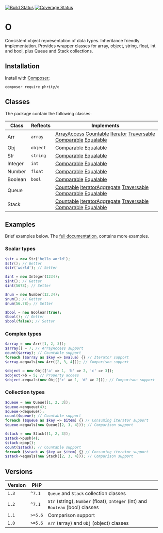 [![Build Status](https://travis-ci.org/sirn-se/phrity-o.svg?branch=master)](https://travis-ci.org/sirn-se/phrity-o)
[![Coverage Status](https://coveralls.io/repos/github/sirn-se/phrity-o/badge.svg?branch=master)](https://coveralls.io/github/sirn-se/phrity-o?branch=master)

# O

Consistent object representation of data types.
Inheritance friendly implementation.
Provides wrapper classes for array, object, string, float, int and bool, plus Queue and Stack collections.

## Installation

Install with [Composer](https://getcomposer.org/);
```
composer require phrity/o
```

## Classes

The package contain the following classes:

| Class | Reflects | Implements |
| --- | --- | --- |
| Arr | `array` | [ArrayAccess](https://www.php.net/manual/en/class.arrayaccess.php) [Countable](https://www.php.net/manual/en/class.countable.php) [Iterator](https://www.php.net/manual/en/class.iterator.php) [Traversable](https://www.php.net/manual/en/class.traversable.php) [Comparable](https://github.com/sirn-se/phrity-comparison) [Equalable](https://github.com/sirn-se/phrity-comparison)
| Obj | `object` | [Comparable](https://github.com/sirn-se/phrity-comparison) [Equalable](https://github.com/sirn-se/phrity-comparison)
| Str | `string` | [Comparable](https://github.com/sirn-se/phrity-comparison) [Equalable](https://github.com/sirn-se/phrity-comparison)
| Integer | `int` | [Comparable](https://github.com/sirn-se/phrity-comparison) [Equalable](https://github.com/sirn-se/phrity-comparison)
| Number | `float` | [Comparable](https://github.com/sirn-se/phrity-comparison) [Equalable](https://github.com/sirn-se/phrity-comparison)
| Boolean | `bool` | [Comparable](https://github.com/sirn-se/phrity-comparison) [Equalable](https://github.com/sirn-se/phrity-comparison)
| Queue |  | [Countable](https://www.php.net/manual/en/class.countable.php) [IteratorAggregate](https://www.php.net/manual/en/class.iteratoraggregate) [Traversable](https://www.php.net/manual/en/class.traversable.php) [Comparable](https://github.com/sirn-se/phrity-comparison) [Equalable](https://github.com/sirn-se/phrity-comparison)
| Stack |  | [Countable](https://www.php.net/manual/en/class.countable.php) [IteratorAggregate](https://www.php.net/manual/en/class.iteratoraggregate) [Traversable](https://www.php.net/manual/en/class.traversable.php) [Comparable](https://github.com/sirn-se/phrity-comparison) [Equalable](https://github.com/sirn-se/phrity-comparison)

## Examples

Brief examples below. The [full documentation.](https://phrity.sirn.se/o) contains more examples.

### Scalar types

```php
$str = new Str('hello world');
$str(); // Getter
$str('world'); // Setter

$int = new Integer(1234);
$int(); // Getter
$int(5678); // Setter

$num = new Number(12.34);
$num(); // Getter
$num(56.78); // Setter

$bool = new Boolean(true);
$bool(); // Getter
$bool(false); // Setter
```

### Complex types

```php
$array = new Arr([1, 2, 3]);
$array[] = 7; // ArrayAccess support
count($array); // Countable support
foreach ($array as $key => $value) {} // Iterator support
$array->equals(new Arr([2, 3, 4])); // Comparison support

$object = new Obj(['a' => 1, 'b' => 2, 'c' => 3]);
$object->b = 5; // Property access
$object->equals(new Obj(['c' => 1, 'd' => 2])); // Comparison support
```

### Collection types

```php
$queue = new Queue([1, 2, 3]);
$queue->enqueue(4);
$queue->dequeue();
count($queue); // Countable support
foreach ($queue as $key => $item) {} // Consuming iterator support
$queue->equals(new Queue([2, 3, 4])); // Comparison support

$stack = new Stack([1, 2, 3]);
$stack->push(4);
$stack->pop();
count($stack); // Countable support
foreach ($stack as $key => $item) {} // Consuming iterator support
$stack->equals(new Stack([2, 3, 4])); // Comparison support
```

## Versions

| Version | PHP | |
| --- | --- | --- |
| `1.3` | `^7.1` | `Queue` and  `Stack` collection classes |
| `1.2` | `^7.1` | `Str` (string), `Number` (float), `Integer` (int) and `Boolean` (bool) classes |
| `1.1` | `>=5.6` | Comparison support |
| `1.0` | `>=5.6` | `Arr` (array) and `Obj` (object) classes |
